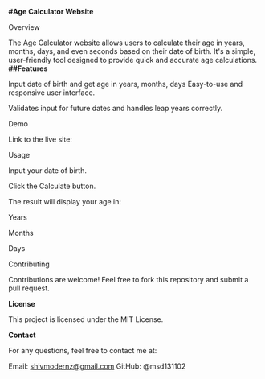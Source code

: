 **#Age Calculator Website**

Overview

The Age Calculator website allows users to calculate their age in years, months, days, and even seconds based on their date of birth. It's a simple, user-friendly tool designed to provide quick and accurate age calculations.
**##Features**

Input date of birth and get age in years, months, days
Easy-to-use and responsive user interface.

Validates input for future dates and handles leap years correctly.

Demo

Link to the live site:

Usage

Input your date of birth.

Click the Calculate button.

The result will display your age in:

Years

Months

Days

Contributing

Contributions are welcome! Feel free to fork this repository and submit a pull request.

**License**

This project is licensed under the MIT License.

**Contact** 


For any questions, feel free to contact me at:

Email: shivmodernz@gmail.com
GitHub: @msd131102

